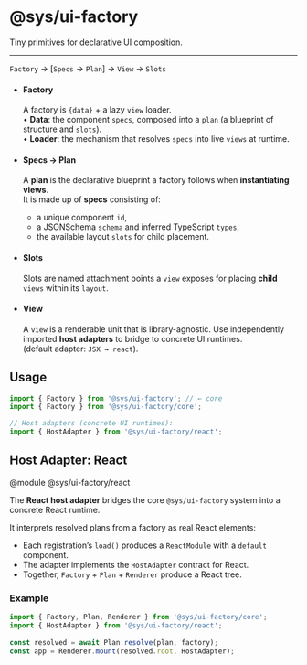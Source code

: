 # @sys/ui-factory

Tiny primitives for declarative UI composition.  

----
`Factory` → [`Specs` → `Plan`] → `View` → `Slots`

- #### Factory
  A factory is `{data}` + a lazy `view` loader.  
  	•	**Data**: the component `specs`, composed into a `plan` (a blueprint of structure and `slots`).  
  	•	**Loader**: the mechanism that resolves `specs` into live `views` at runtime.

- #### Specs → Plan
  A **plan** is the declarative blueprint a factory follows when **instantiating views**.  
  It is made up of **specs** consisting of:  
  - a unique component `id`, 
  - a JSONSchema `schema` and inferred TypeScript `types`,
  - the available layout `slots` for child placement.

- #### Slots
  Slots are named attachment points a `view` exposes for placing **child** `views` within its `layout`.

- #### View
  A `view` is a renderable unit that is library-agnostic. Use independently imported
  **host adapters** to bridge to concrete UI runtimes.   
  (default adapter: `JSX → react`).



## Usage
```ts
import { Factory } from '@sys/ui-factory'; // ← core
import { Factory } from '@sys/ui-factory/core';

// Host adapters (concrete UI runtimes):
import { HostAdapter } from '@sys/ui-factory/react';
```


## Host Adapter: React

@module @sys/ui-factory/react

The **React host adapter** bridges the core `@sys/ui-factory` system
into a concrete React runtime.

It interprets resolved plans from a factory as real React elements:

- Each registration’s `load()` produces a `ReactModule` with a `default` component.
- The adapter implements the `HostAdapter` contract for React.
- Together, `Factory` + `Plan` + `Renderer` produce a React tree.

### Example
```ts
import { Factory, Plan, Renderer } from '@sys/ui-factory/core';
import { HostAdapter } from '@sys/ui-factory/react';
 
const resolved = await Plan.resolve(plan, factory);
const app = Renderer.mount(resolved.root, HostAdapter);
```
